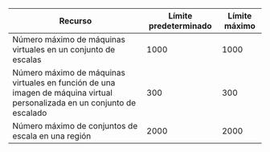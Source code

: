 | Recurso | Límite predeterminado | Límite máximo |
| --- | --- | --- |
| Número máximo de máquinas virtuales en un conjunto de escalas |1000 |1000 |
| Número máximo de máquinas virtuales en función de una imagen de máquina virtual personalizada en un conjunto de escalado|300 |300 |
| Número máximo de conjuntos de escala en una región |2000 |2000 |


